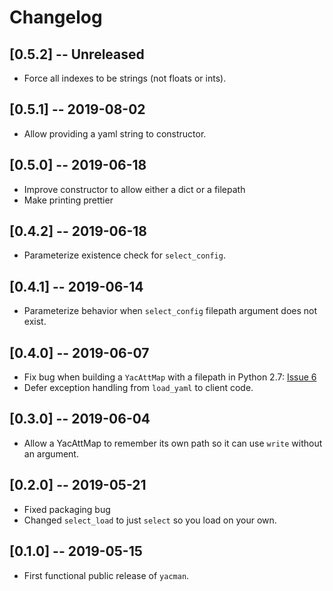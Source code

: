 # Changelog


## [0.5.2] -- Unreleased
- Force all indexes to be strings (not floats or ints).

## [0.5.1] -- 2019-08-02
- Allow providing a yaml string to constructor.

## [0.5.0] -- 2019-06-18
- Improve constructor to allow either a dict or a filepath
- Make printing prettier

## [0.4.2] -- 2019-06-18
- Parameterize existence check for `select_config`.

## [0.4.1] -- 2019-06-14
- Parameterize behavior when `select_config` filepath argument does not exist.

## [0.4.0] -- 2019-06-07
- Fix bug when building a `YacAttMap` with a filepath in Python 2.7: [Issue 6](https://github.com/databio/yacman/issues/6)
- Defer exception handling from `load_yaml` to client code.

## [0.3.0] -- 2019-06-04
- Allow a YacAttMap to remember its own path so it can use `write` without an argument.

## [0.2.0] -- 2019-05-21
- Fixed packaging bug
- Changed `select_load` to just `select` so you load on your own.

## [0.1.0] -- 2019-05-15
- First functional public release of `yacman`.
